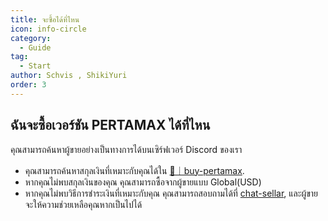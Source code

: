 ```yaml
---
title: จะซื้อได้ที่ไหน
icon: info-circle
category:
  - Guide
tag:
  - Start
author: Schvis , ShikiYuri 
order: 3
---
```


## ฉันจะซื้อเวอร์ชัน PERTAMAX ได้ที่ไหน

คุณสามารถค้นหาผู้ขายอย่างเป็นทางการได้บนเซิร์ฟเวอร์ Discord ของเรา
- คุณสามารถค้นหาสกุลเงินที่เหมาะกับคุณได้ใน [🔑｜buy-pertamax](https://discord.com/channels/1069057220802781265/1204755981834129439).
- หากคุณไม่พบสกุลเงินของคุณ คุณสามารถซื้อจากผู้ขายแบบ Global(USD)
- หากคุณไม่พบวิธีการชำระเงินที่เหมาะกับคุณ คุณสามารถสอบถามได้ที่ [chat-sellar](https://discord.com/channels/1069057220802781265/1205143920577880074), และผู้ขายจะให้ความช่วยเหลือคุณหากเป็นไปได้
